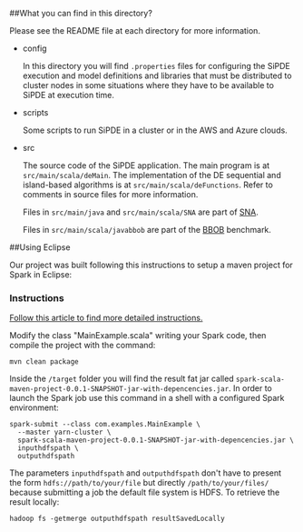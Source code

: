 ##What you can find in this directory?

Please see the README file at each directory for more information.

* config

	In this directory you will find `.properties` files for configuring the SiPDE execution 
	and model definitions and libraries that must be distributed to cluster nodes in some situations
	where they have to be available to SiPDE at execution time.
		
* scripts

	Some scripts to run SiPDE in a cluster or in the AWS and Azure clouds.
		
* src

	The source code of the SiPDE application. The main program is at `src/main/scala/deMain`.
	The implementation of the DE sequential and island-based algorithms is at `src/main/scala/deFunctions`.
	Refer to comments in source files for more information.
	
	Files in `src/main/java` and `src/main/scala/SNA` are part of [SNA](https://code.google.com/archive/p/scala-native-access/).
	
	Files in `src/main/scala/javabbob` are part of the [BBOB](http://coco.gforge.inria.fr) benchmark.

##Using Eclipse

Our project was built following this instructions to setup a maven project for Spark in Eclipse:

### Instructions

[Follow this article to find more detailed instructions.](https://nosqlnocry.wordpress.com/2015/02/27/how-to-build-a-spark-fat-jar-in-scala-and-submit-a-job/)

Modify the class "MainExample.scala" writing your Spark code, then compile the project with the command:

```mvn clean package```

Inside the ```/target``` folder you will find the result fat jar called ```spark-scala-maven-project-0.0.1-SNAPSHOT-jar-with-depencencies.jar```. In order to launch the Spark job use this command in a shell with a configured Spark environment:

    spark-submit --class com.examples.MainExample \
      --master yarn-cluster \
      spark-scala-maven-project-0.0.1-SNAPSHOT-jar-with-depencencies.jar \
      inputhdfspath \
      outputhdfspath

The parameters ```inputhdfspath``` and ```outputhdfspath``` don't have to present the form ```hdfs://path/to/your/file``` but directly ```/path/to/your/files/``` because submitting a job the default file system is HDFS. To retrieve the result locally:

    hadoop fs -getmerge outputhdfspath resultSavedLocally
